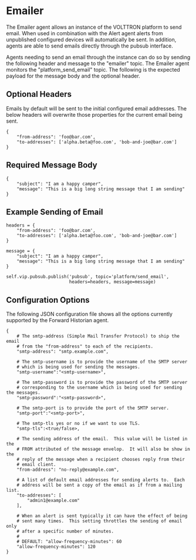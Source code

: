 Emailer
=======

The Emailer agent allows an instance of the VOLTTRON platform to send
email.  When used in combination with the Alert agent alerts from
unpublished configured devices will automatically be sent.  In addition,
agents are able to send emails directly through the pubsub interface.

Agents needing to send an email through the instance can do so by
sending the following header and message to the "emailer" topic.  The
Emailer agent monitors the "platform_send_email" topic.  The following 
is the expected payload for the message body and the optional header.


Optional Headers
----------------

Emails by default will be sent to the initial configured email
addresses. The below headers will overwrite those properties for the
current email being sent.

``` {.sourceCode .python}
{
    "from-address": 'foo@bar.com',
    "to-addresses": ['alpha.beta@foo.com', 'bob-and-joe@bar.com']
}
```


Required Message Body
---------------------

``` {.sourceCode .python}
{
    "subject": "I am a happy camper",
    "message": "This is a big long string message that I am sending"
}
```


Example Sending of Email
------------------------

``` {.sourceCode .python}
headers = {
    "from-address": 'foo@bar.com',
    "to-addresses": ['alpha.beta@foo.com', 'bob-and-joe@bar.com']
}

message = {
    "subject": "I am a happy camper",
    "message": "This is a big long string message that I am sending"
}

self.vip.pubsub.publish('pubsub', topic='platform/send_email',
                        headers=headers, message=message)
```


Configuration Options
---------------------

The following JSON configuration file shows all the options currently
supported by the Forward Historian agent.

``` {.sourceCode .python}
{
    # The smtp-address (Simple Mail Transfer Protocol) to ship the email
    # from the "from-address" to each of the recipients.
    "smtp-address": "smtp.example.com",

    # The smtp-username is to provide the username of the SMTP server
    # which is being used for sending the messages.
    "smtp-username":"<smtp-username>",

    # The smtp-password is to provide the password of the SMTP server
    # corresponding to the username which is being used for sending the messages.
    "smtp-password":"<smtp-password>",

    # The smtp-port is to provide the port of the SMTP server.
    "smtp-port":"<smtp-port>",

    # The smtp-tls yes or no if we want to use TLS.
    "smtp-tls":<true/false>,

    # The sending address of the email.  This value will be listed in the
    # FROM attributed of the message envelop.  It will also be show in the
    # reply of the message when a recipient chooses reply from their
    # email client.
    "from-address": "no-reply@example.com",

    # A list of default email addresses for sending alerts to.  Each
    # address will be sent a copy of the email as if from a mailing list.
    "to-addresses": [
        "admin1@example.com"
    ],

    # When an alert is sent typically it can have the effect of being
    # sent many times.  This setting throttles the sending of email only
    # after a specific number of minutes.
    #
    # DEFAULT: "allow-frequency-minutes": 60
    "allow-frequency-minutes": 120
}
```
